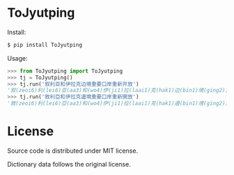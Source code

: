 # ToJyutping

Install:

```sh
$ pip install ToJyutping
```

Usage:

```python
>>> from ToJyutping import ToJyutping
>>> tj = ToJyutping()
>>> tj.run('叙利亚和伊拉克边境重要口岸重新开放')
'叙(zeoi6)利(lei6)亚(aa3)和(wo4)伊(ji1)拉(laai1)克(hak1)边(bin1)境(ging2)重(zung6)要(jiu3)口(hau2)岸(ngon6)重(cung4)新(san1)开(hoi1)放(fong3)'
>>> tj.run('敘利亞和伊拉克邊境重要口岸重新開放')
'敘(zeoi6)利(lei6)亞(aa3)和(wo4)伊(ji1)拉(laai1)克(hak1)邊(bin1)境(ging2)重(zung6)要(jiu3)口(hau2)岸(ngon6)重(cung4)新(san1)開(hoi1)放(fong3)'
```

# License

Source code is distributed under MIT license.

Dictionary data follows the original license.
